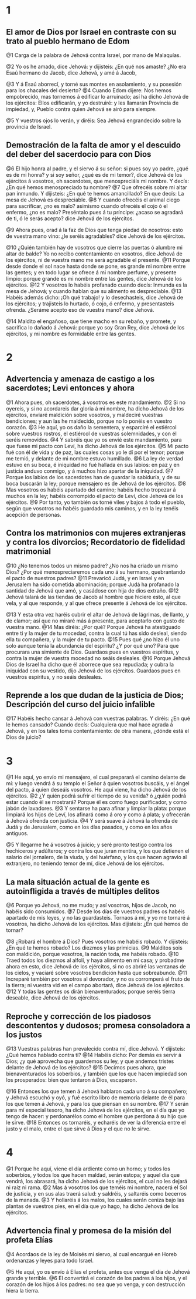 # 1 
## El amor de Dios por Israel en contraste con su trato al pueblo hermano de Edom
@1 Carga de la palabra de Jehová contra Israel, por mano de Malaquías.

@2 Yo os he amado, dice Jehová: y dijisteis: ¿En qué nos amaste? ¿No era Esaú hermano de Jacob, dice Jehová, y amé á Jacob,

@3 Y á Esaú aborrecí, y torné sus montes en asolamiento, y su posesión para los chacales del desierto? 
@4 Cuando Edom dijere: Nos hemos empobrecido, mas tornemos á edificar lo arruinado; así ha dicho Jehová de los ejércitos: Ellos edificarán, y yo destruiré: y les llamarán Provincia de impiedad, y, Pueblo contra quien Jehová se airó para siempre.

@5 Y vuestros ojos lo verán, y diréis: Sea Jehová engrandecido sobre la provincia de Israel.

## Demostración de la falta de amor y el descuido del deber del sacerdocio para con Dios
@6 El hijo honra al padre, y el siervo á su señor: si pues soy yo padre, ¿qué es de mi honra? y si soy señor, ¿qué es de mi temor?, dice Jehová de los ejércitos á vosotros, oh sacerdotes, que menospreciáis mi nombre. Y decís: ¿En qué hemos menospreciado tu nombre? 
@7 Que ofrecéis sobre mi altar pan inmundo. Y dijisteis: ¿En qué te hemos amancillado? En que decís: La mesa de Jehová es despreciable. 
@8 Y cuando ofrecéis el animal ciego para sacrificar, ¿no es malo? asimismo cuando ofrecéis el cojo ó el enfermo, ¿no es malo? Preséntalo pues á tu príncipe: ¿acaso se agradará de ti, ó le serás acepto? dice Jehová de los ejércitos.

@9 Ahora pues, orad á la faz de Dios que tenga piedad de nosotros: esto de vuestra mano vino: ¿le seréis agradables? dice Jehová de los ejércitos.

@10 ¿Quién también hay de vosotros que cierre las puertas ó alumbre mi altar de balde? Yo no recibo contentamiento en vosotros, dice Jehová de los ejércitos, ni de vuestra mano me será agradable el presente. 
@11 Porque desde donde el sol nace hasta donde se pone, es grande mi nombre entre las gentes; y en todo lugar se ofrece á mi nombre perfume, y presente limpio: porque grande es mi nombre entre las gentes, dice Jehová de los ejércitos. 
@12 Y vosotros lo habéis profanado cuando decís: Inmunda es la mesa de Jehová; y cuando hablan que su alimento es despreciable. 
@13 Habéis además dicho: ¡Oh qué trabajo! y lo desechasteis, dice Jehová de los ejércitos; y trajisteis lo hurtado, ó cojo, ó enfermo, y presentasteis ofrenda. ¿Seráme acepto eso de vuestra mano? dice Jehová.

@14 Maldito el engañoso, que tiene macho en su rebaño, y promete, y sacrifica lo dañado á Jehová: porque yo soy Gran Rey, dice Jehová de los ejércitos, y mi nombre es formidable entre las gentes. 

# 2 
## Advertencia y amenaza de castigo a los sacerdotes; Levi entonces y ahora
@1 Ahora pues, oh sacerdotes, á vosotros es este mandamiento. 
@2 Si no oyereis, y si no acordareis dar gloria á mi nombre, ha dicho Jehová de los ejércitos, enviaré maldición sobre vosotros, y maldeciré vuestras bendiciones; y aun las he maldecido, porque no lo ponéis en vuestro corazón. 
@3 He aquí, yo os daño la sementera, y esparciré el estiércol sobre vuestros rostros, el estiércol de vuestras solemnidades, y con él seréis removidos. 
@4 Y sabréis que yo os envié este mandamiento, para que fuese mi pacto con Leví, ha dicho Jehová de los ejércitos. 
@5 Mi pacto fué con él de vida y de paz, las cuales cosas yo le dí por el temor; porque me temió, y delante de mi nombre estuvo humillado. 
@6 La ley de verdad estuvo en su boca, é iniquidad no fué hallada en sus labios: en paz y en justicia anduvo conmigo, y á muchos hizo apartar de la iniquidad. 
@7 Porque los labios de los sacerdotes han de guardar la sabiduría, y de su boca buscarán la ley; porque mensajero es de Jehová de los ejércitos. 
@8 Mas vosotros os habéis apartado del camino; habéis hecho tropezar á muchos en la ley; habéis corrompido el pacto de Leví, dice Jehová de los ejércitos. 
@9 Por tanto, yo también os torné viles y bajos á todo el pueblo, según que vosotros no habéis guardado mis caminos, y en la ley tenéis acepción de personas.

## Contra los matrimonios con mujeres extranjeras y contra los divorcios; Recordatorio de fidelidad matrimonial
@10 ¿No tenemos todos un mismo padre? ¿No nos ha criado un mismo Dios? ¿Por qué menospreciaremos cada uno á su hermano, quebrantando el pacto de nuestros padres? 
@11 Prevaricó Judá, y en Israel y en Jerusalem ha sido cometida abominación; porque Judá ha profanado la santidad de Jehová que amó, y casádose con hija de dios extraño. 
@12 Jehová talará de las tiendas de Jacob al hombre que hiciere esto, al que vela, y al que responde, y al que ofrece presente á Jehová de los ejércitos.

@13 Y esta otra vez haréis cubrir el altar de Jehová de lágrimas, de llanto, y de clamor; así que no miraré más á presente, para aceptarlo con gusto de vuestra mano. 
@14 Mas diréis: ¿Por qué? Porque Jehová ha atestiguado entre ti y la mujer de tu mocedad, contra la cual tú has sido desleal, siendo ella tu compañera, y la mujer de tu pacto. 
@15 Pues qué ¿no hizo él uno solo aunque tenía la abundancia del espíritu? ¿Y por qué uno? Para que procurara una simiente de Dios. Guardaos pues en vuestros espíritus, y contra la mujer de vuestra mocedad no seáis desleales. 
@16 Porque Jehová Dios de Israel ha dicho que él aborrece que sea repudiada; y cubra la iniquidad con su vestido, dijo Jehová de los ejércitos. Guardaos pues en vuestros espíritus, y no seáis desleales.

## Reprende a los que dudan de la justicia de Dios; Descripción del curso del juicio infalible
@17 Habéis hecho cansar á Jehová con vuestras palabras. Y diréis: ¿En qué le hemos cansado? Cuando decís: Cualquiera que mal hace agrada á Jehová, y en los tales toma contentamiento: de otra manera, ¿dónde está el Dios de juicio? 

# 3 
@1 He aquí, yo envío mi mensajero, el cual preparará el camino delante de mí: y luego vendrá á su templo el Señor á quien vosotros buscáis, y el ángel del pacto, á quien deseáis vosotros. He aquí viene, ha dicho Jehová de los ejércitos. 
@2 ¿Y quién podrá sufrir el tiempo de su venida? ó ¿quién podrá estar cuando él se mostrará? Porque él es como fuego purificador, y como jabón de lavadores. 
@3 Y sentarse ha para afinar y limpiar la plata: porque limpiará los hijos de Leví, los afinará como á oro y como á plata; y ofrecerán á Jehová ofrenda con justicia. 
@4 Y será suave á Jehová la ofrenda de Judá y de Jerusalem, como en los días pasados, y como en los años antiguos.

@5 Y llegarme he á vosotros á juicio; y seré pronto testigo contra los hechiceros y adúlteros; y contra los que juran mentira, y los que detienen el salario del jornalero, de la viuda, y del huérfano, y los que hacen agravio al extranjero, no teniendo temor de mí, dice Jehová de los ejércitos.

## La mala situación actual de la gente es autoinfligida a través de múltiples delitos
@6 Porque yo Jehová, no me mudo; y así vosotros, hijos de Jacob, no habéis sido consumidos. 
@7 Desde los días de vuestros padres os habéis apartado de mis leyes, y no las guardasteis. Tornaos á mí, y yo me tornaré á vosotros, ha dicho Jehová de los ejércitos. Mas dijisteis: ¿En qué hemos de tornar?

@8 ¿Robará el hombre á Dios? Pues vosotros me habéis robado. Y dijisteis: ¿En qué te hemos robado? Los diezmos y las primicias. 
@9 Malditos sois con maldición, porque vosotros, la nación toda, me habéis robado. 
@10 Traed todos los diezmos al alfolí, y haya alimento en mi casa; y probadme ahora en esto, dice Jehová de los ejércitos, si no os abriré las ventanas de los cielos, y vaciaré sobre vosotros bendición hasta que sobreabunde. 
@11 Increparé también por vosotros al devorador, y no os corromperá el fruto de la tierra; ni vuestra vid en el campo abortará, dice Jehová de los ejércitos. 
@12 Y todas las gentes os dirán bienaventurados; porque seréis tierra deseable, dice Jehová de los ejércitos.

## Reproche y corrección de los piadosos descontentos y dudosos; promesa consoladora a los justos
@13 Vuestras palabras han prevalecido contra mí, dice Jehová. Y dijisteis: ¿Qué hemos hablado contra ti? 
@14 Habéis dicho: Por demás es servir á Dios; ¿y qué aprovecha que guardemos su ley, y que andemos tristes delante de Jehová de los ejércitos? 
@15 Decimos pues ahora, que bienaventurados los soberbios, y también que los que hacen impiedad son los prosperados: bien que tentaron á Dios, escaparon.

@16 Entonces los que temen á Jehová hablaron cada uno á su compañero; y Jehová escuchó y oyó, y fué escrito libro de memoria delante de él para los que temen á Jehová, y para los que piensan en su nombre. 
@17 Y serán para mí especial tesoro, ha dicho Jehová de los ejércitos, en el día que yo tengo de hacer: y perdonarélos como el hombre que perdona á su hijo que le sirve. 
@18 Entonces os tornaréis, y echaréis de ver la diferencia entre el justo y el malo, entre el que sirve á Dios y el que no le sirve. 

# 4 
@1 Porque he aquí, viene el día ardiente como un horno; y todos los soberbios, y todos los que hacen maldad, serán estopa; y aquel día que vendrá, los abrasará, ha dicho Jehová de los ejércitos, el cual no les dejará ni raíz ni rama. 
@2 Mas á vosotros los que teméis mi nombre, nacerá el Sol de justicia, y en sus alas traerá salud: y saldréis, y saltaréis como becerros de la manada. 
@3 Y hollaréis á los malos, los cuales serán ceniza bajo las plantas de vuestros pies, en el día que yo hago, ha dicho Jehová de los ejércitos.

## Advertencia final y promesa de la misión del profeta Elías
@4 Acordaos de la ley de Moisés mi siervo, al cual encargué en Horeb ordenanzas y leyes para todo Israel.

@5 He aquí, yo os envío á Elías el profeta, antes que venga el día de Jehová grande y terrible. 
@6 El convertirá el corazón de los padres á los hijos, y el corazón de los hijos á los padres: no sea que yo venga, y con destrucción hiera la tierra. 
